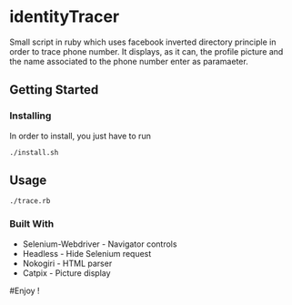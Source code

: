# identityTracer

Small script in ruby which uses facebook inverted directory principle in order to trace phone number.
It displays, as it can, the profile picture and the name associated to the phone number enter as paramaeter.

## Getting Started

### Installing

In order to install, you just have to run

````````````
./install.sh
````````````

## Usage

```````````
./trace.rb
```````````

### Built With

* Selenium-Webdriver - Navigator controls
* Headless - Hide Selenium request
* Nokogiri - HTML parser
* Catpix - Picture display

#Enjoy !